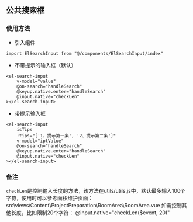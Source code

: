 <!--
 * @Description: 
 * @Author: J.
 * @Date: 2021-01-28 13:38:19
 * @LastEditTime: 2021-02-16 16:45:28
-->
## 公共搜索框

### 使用方法

- 引入组件
```
import ElSearchInput from "@/components/ElSearchInput/index"
```

- 不带提示的输入框（默认）
```
<el-search-input
    v-model="value"
    @on-search="handleSearch"
    @keyup.native.enter="handleSearch"
    @input.native="checkLen"
></el-search-input>
```

- 带提示输入框
```
<el-search-input 
    isTips
    :tips="['1、提示第一条', '2、提示第二条']"
    v-model="iptValue"
    @on-search="handleSearch"
    @keyup.native.enter="handleSearch"
    @input.native="checkLen"
></el-search-input>
```

### 备注
`checkLen`是控制输入长度的方法，该方法在utils/utils.js中，默认最多输入100个字符，使用时可以参考面积维护页面：src\views\Content\ProjectPreparation\RoomArea\RoomArea.vue
如需控制其他长度，比如限制20个字符： @input.native="checkLen($event, 20)"
